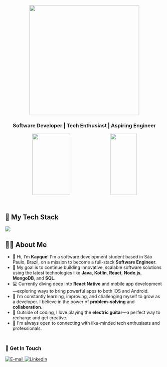 <div align="center">
  <img height="350em" src="https://media.licdn.com/dms/image/D4D16AQF_8Pvl3bullw/profile-displaybackgroundimage-shrink_350_1400/0/1713967188617?e=1723075200&v=beta&t=4Y_REWT0O6BR1QCVAyNPMX1QuDUVYS7bFqomQmROSz8"/>
</div>

<h3 align="center">
  Software Developer | Tech Enthusiast | Aspiring Engineer
</h3>

<div align='center'>
  <div>
    <img width="49%" height="195px" src="https://github-readme-stats.vercel.app/api?username=Kayquezzz&show_icons=true&count_private=true&title_color=80F7D4&icon_color=9d00ff&text_color=c9d1d9&bg_color=0d1117&border_color=fff0" /> 
    <img width="41%" height="195px" src="https://github-readme-stats.vercel.app/api/top-langs/?username=Kayquezzz&layout=compact&title_color=80F7D4&text_color=fff&bg_color=0d1117&border_color=fff0" />
  </div>
</div>

<img src="./.github/assets/lineBar.png" width="100%" height="8px"/>

<div><br />

## 🚀 My Tech Stack

<img src="https://skillicons.dev/icons?i=vscode,html,css,js,java,kotlin,python,react,nextjs,tailwind,git,github,firebase,mongodb,mysql&theme=dark" />

## 🧑‍💻 About Me

- 👋 Hi, I’m **Kayque**! I'm a software development student based in São Paulo, Brazil, on a mission to become a full-stack **Software Engineer**. 
- 🚀 My goal is to continue building innovative, scalable software solutions using the latest technologies like **Java**, **Kotlin**, **React**, **Node.js**, **MongoDB**, and **SQL**.
- 💻 Currently diving deep into **React Native** and mobile app development—exploring ways to bring powerful apps to both iOS and Android.
- 🌱 I’m constantly learning, improving, and challenging myself to grow as a developer. I believe in the power of **problem-solving** and **collaboration**.
- 🎸 Outside of coding, I love playing the **electric guitar**—a perfect way to recharge and get creative.
- 💬 I'm always open to connecting with like-minded tech enthusiasts and professionals.

<img src="./.github/assets/lineBar.png" width="100%" height="8px"/>

<h3>🔗 Get In Touch</h3>
<div align="left">
  <p>
    <a href="mailto:Kayque7809828@gmail.com">
      <img src="https://img.shields.io/badge/-email-020114?style=for-the-badge&amp;logo=microsoft-outlook&amp;logoColor=6ED2B6&amp;color:FFF" alt="E-mail">
    </a>
    <a href="https://br.linkedin.com/in/kayque-ricardo-de-souza-alves-41a3262b9">
      <img src="https://img.shields.io/badge/-LinkedIn-020114?style=for-the-badge&amp;logo=linkedin&amp;logoColor=6ED2B6&amp;color:FFF" alt="LinkedIn">
    </a>
  </p>
</div>
